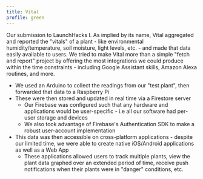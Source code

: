 ```yaml
---
title: Vital
profile: green
---
```


Our submission to LaunchHacks I. As implied by its name, Vital aggregated and reported the "vitals" of a plant - like environmental humidity/temperature, soil moisture, light levels, etc. - and made that data easily available to users. We tried to make Vital more than a simple "fetch and report" project by offering the most integrations we could produce within the time constraints - including Google Assistant skills, Amazon Alexa routines, and more.

* We used an Arduino to collect the readings from our "test plant", then forwarded that data to a Raspberry Pi
* These were then stored and updated in real time via a Firestore server
    * Our Firebase was configured such that any hardware and applications would be user-specific - i.e all our software had per-user storage and devices
    * We also took advantage of Firebase's Authentication SDK to make a robust user-account implementation
* This data was then accessible on cross-platform applications - despite our limited time, we were able to create native iOS/Android applications as well as a Web App
    * These applications allowed users to track multiple plants, view the plant data graphed over an extended period of time, receive push notifications when their plants were in "danger" conditions, etc.
